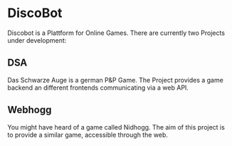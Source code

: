 # DiscoBot
Discobot is a Plattform for Online Games. There are currently two Projects under development:

## DSA
Das Schwarze Auge is a german P&P Game. The Project provides a game backend an different frontends communicating via a web API.

## Webhogg
You might have heard of a game called Nidhogg. The aim of this project is to provide a similar game, accessible through the web.
